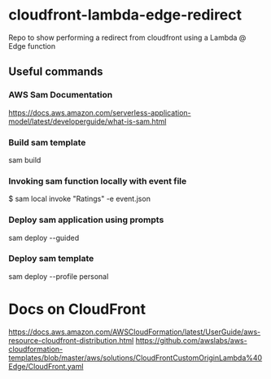 # cloudfront-lambda-edge-redirect
Repo to show performing a redirect from cloudfront using a Lambda @ Edge function

## Useful commands
### AWS Sam Documentation
https://docs.aws.amazon.com/serverless-application-model/latest/developerguide/what-is-sam.html

### Build sam template
sam build   

### Invoking sam function locally with event file
$ sam local invoke "Ratings" -e event.json

### Deploy sam application using prompts
sam deploy --guided

### Deploy sam template
sam deploy --profile personal

# Docs on CloudFront
https://docs.aws.amazon.com/AWSCloudFormation/latest/UserGuide/aws-resource-cloudfront-distribution.html
https://github.com/awslabs/aws-cloudformation-templates/blob/master/aws/solutions/CloudFrontCustomOriginLambda%40Edge/CloudFront.yaml

